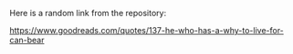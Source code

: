 Here is a random link from the repository:

https://www.goodreads.com/quotes/137-he-who-has-a-why-to-live-for-can-bear
